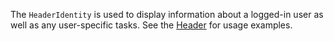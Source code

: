 The `HeaderIdentity` is used to display information about a logged-in user as well as any user-specific tasks. See the [Header](#/Navigation?id=header) for usage examples.
